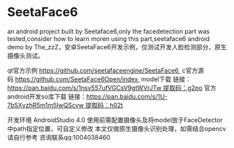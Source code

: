 # SeetaFace6
an android project built by Seetaface6,only the facedetection part was tested,consider how to learn moren using this part,seetaface6 android demo by The_zzZ，安卓SeetaFace6开发示例，仅测试开发人脸检测部分，原生摄像头测试。

qt官方示例 https://github.com/seetafaceengine/SeetaFace6 
c官方源码 https://github.com/SeetaFace6Open/index 
model下载 链接：https://pan.baidu.com/s/1nsv557ufVGCsV9gtWVrJTw 提取码：g2po 
官方android开发so库下载 链接：https://pan.baidu.com/s/1U-7b5XyzhR5m1m5IwQScvw 提取码：h02t

开发环境 AndroidStudio 4.0 
使用前需配置摄像头及将model放于FaceDetector中path指定位置，可自定义修改 本文仅做原生摄像头识别处理，如需结合opencv请自行参考 咨询联系qq:1004038460
